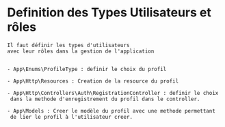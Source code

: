 # Definition des Types Utilisateurs et rôles

    Il faut définir les types d'utilisateurs
    avec leur rôles dans la gestion de l'application


    - App\Enums\ProfileType : definir le choix du profil

    - App\Http\Resources : Creation de la resource du profil

    - App\Http\Controllers\Auth\RegistrationController : definir le choix
     dans la methode d'enregistrement du profil dans le controller.

    - App\Models : Creer le modèle du profil avec une methode permettant
     de lier le profil à l'utilisateur creer.

